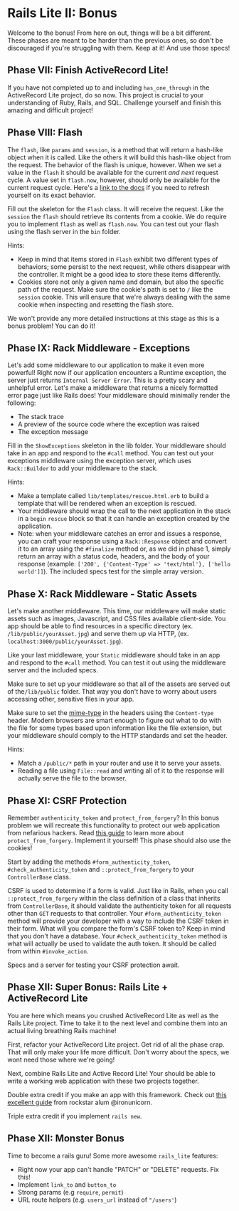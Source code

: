 # Rails Lite II: Bonus

Welcome to the bonus! From here on out, things will be a bit different.
These phases are meant to be harder than the previous ones, so don't be
discouraged if you're struggling with them. Keep at it! And use those specs!

## Phase VII: Finish ActiveRecord Lite!

If you have not completed up to and including `has_one_through` in the
ActiveRecord Lite project, do so now. This project is crucial to your
understanding of Ruby, Rails, and SQL. Challenge yourself and finish this amazing and difficult project!

## Phase VIII: Flash

The `flash`, like `params` and `session`, is a method that will return a
hash-like object when it is called. Like the others it will build this
hash-like object from the request. The behavior of the flash is unique,
however. When we set a value in the `flash` it should be available for the current *and next* request cycle. A value set in `flash.now`, however, should only be available for the current request cycle. Here's a [link to the docs][flash-docs] if you need to refresh yourself on its exact behavior.

Fill out the skeleton for the `Flash` class. It will receive the request. Like the `session` the `flash` should retrieve its contents from a cookie. We do require you to implement `flash` as well as `flash.now`. You can test out your flash using the flash server in the `bin` folder.

Hints:
- Keep in mind that items stored in `Flash` exhibit two different types of behaviors; some persist to the next request, while others disappear with the controller. It might be a good idea to store these items differently.
- Cookies store not only a given name and domain, but also the specific
path of the request. Make sure the cookie's path is set to `/` like the
`session` cookie. This will ensure that we're always dealing with the same cookie when inspecting and resetting the flash store.

We won't provide any more detailed instructions at this stage as this is a bonus problem! You can do it!

[flash-docs]: http://guides.rubyonrails.org/action_controller_overview.html#the-flash

## Phase IX: Rack Middleware - Exceptions ##

Let's add some middleware to our application to make it even more powerful! Right now if our application encounters a Runtime exception, the server just returns `Internal Server Error`. This is a pretty scary and unhelpful error. Let's make a middleware that returns a nicely formatted error page just like Rails does! Your middleware should minimally render the following:
- The stack trace
- A preview of the source code where the exception was raised
- The exception message

Fill in the `ShowExceptions` skeleton in the lib folder. Your middleware should take in an app and respond to the `#call` method. You can test out your exceptions middleware using the exception server, which uses `Rack::Builder` to add your middleware to the stack.

Hints:
- Make a template called `lib/templates/rescue.html.erb` to build a template that will be rendered when an exception is rescued.
- Your middleware should wrap the call to the next application in the stack in a `begin` `rescue` block so that it can handle an exception created by the application.
- Note: when your middleware catches an error and issues a response, you can craft your response using a `Rack::Response` object and convert it to an array using the `#finalize` method or, as we did in phase 1, simply return an array with a status code, headers, and the body of your response (example: `['200', {'Content-Type' => 'text/html'}, ['hello world']]`). The included specs test for the simple array version.

[exception-docs]: http://ruby-doc.org/core-2.1.2/Exception.html

## Phase X: Rack Middleware - Static Assets ##

Let's make another middleware. This time, our middleware will make static assets such as images, Javascript, and CSS files available client-side. You app should be able to find resources in a specific directory (ex. `/lib/public/yourAsset.jpg`) and serve them up via HTTP, (ex. `localhost:3000/public/yourAsset.jpg`). 

Like your last middleware, your `Static` middleware should take in an app and respond to the `#call` method. You can test it out using the middleware server and the included specs.

Make sure to set up your middleware so that all of the assets are served out of the`/lib/public` folder. That way you don't have to worry about users accessing other, sensitive files in your app.

Make sure to set the [mime-type](https://en.wikipedia.org/wiki/MIME) in the headers using the `Content-type` header. Modern browsers are smart enough to figure out what to do with the file for some types based upon information like the file extension, but your middleware should comply to the HTTP standards and set the header.

Hints:
- Match a `/public/*` path in your router and use it to serve your assets.
- Reading a file using `File::read` and writing all of it to the response will actually serve the file to the browser.

## Phase XI: CSRF Protection

Remember `authenticity_token` and `protect_from_forgery`? In this bonus
problem we will recreate this functionality to protect our web application from nefarious hackers. Read [this guide][rails_csrf_guide] to learn more about `protect_from_forgery`. Implement it yourself! This phase should also use the cookies!

Start by adding the methods `#form_authenticity_token`, `#check_authenticity_token` and `::protect_from_forgery` to your `ControllerBase` class.

CSRF is used to determine if a form is valid. Just like in Rails, when you call `::protect_from_forgery` within the class definition of a class that inherits from `ControllerBase`, it should validate the authenticity token for all requests other than `GET` requests to that controller. Your `#form_authenticity_token` method will provide your developer with a way to include the CSRF token in their form. What will you compare the form's CSRF token to? Keep in mind that you don't
have a database. Your `#check_authenticity_token` method is what will actually be used to validate the auth token. It should be called from within `#invoke_action`.

Specs and a server for testing your CSRF protection await.

## Phase XII: Super Bonus: Rails Lite + ActiveRecord Lite

You are here which means you crushed ActiveRecord Lite as well as the Rails Lite project. Time to take it to the next level and combine them into an actual living breathing Rails machine!

First, refactor your ActiveRecord Lite project. Get rid of all the phase crap. That will only make your life more difficult. Don't worry about the specs, we wont need those where we're going!

Next, combine Rails Lite and Active Record Lite! Your should be able to write a working web application with these two projects together.

Double extra credit if you make an app with this framework. Check out
[this excellent guide][go-live] from rockstar alum @ironunicorn.

[go-live]: http://restful-cats.com/go_live

Triple extra credit if you implement `rails new`.

## Phase XII: Monster Bonus

Time to become a rails guru! Some more awesome `rails_lite` features:
- Right now your app can't handle "PATCH" or "DELETE" requests. Fix this!
- Implement `link_to` and `button_to`
- Strong params (e.g `require`, `permit`)
- URL route helpers (e.g. `users_url` instead of `"/users'`)

[rails_csrf_guide]: http://guides.rubyonrails.org/security.html#cross-site-request-forgery-csrf
